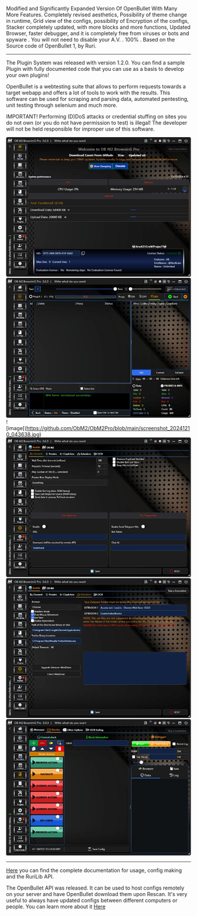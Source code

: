 Modified and Significantly Expanded Version Of OpenBullet With Many More Features. Completely revised aesthetics, Possibility of theme change in runtime, Grid view of the configs, possibility of Encryption of the configs, Stacker completely updated, with more blocks and more functions, Updated Browser, faster debugger, and it is completely free from viruses or bots and spyware . You will not need to disable your A.V. . 100% . Based on the Source code of OpenBullet 1, by Ruri.
_______________________________________________________
The Plugin System was released with version 1.2.0. You can find a sample Plugin with fully documented code that you can use as a basis to develop your own plugins!

OpenBullet is a webtesting suite that allows to perform requests towards a target webapp and offers a lot of tools to work with the results. This software can be used for scraping and parsing data, automated pentesting, unit testing through selenium and much more.

IMPORTANT! Performing (D)DoS attacks or credential stuffing on sites you do not own (or you do not have permission to test) is illegal! The developer will not be held responsible for improper use of this software.

![image](https://github.com/ObM2/ObM2Pro/blob/main/screenshot_20241210_043540.jpg)
![image](https://github.com/ObM2/ObM2Pro/blob/main/screenshot_20241210_043608.jpg)
![image[(https://github.com/ObM2/ObM2Pro/blob/main/screenshot_20241210_043638.jpg)
![image](https://github.com/ObM2/ObM2Pro/blob/main/screenshot_20241210_043945.jpg)
![image](https://github.com/ObM2/ObM2Pro/blob/main/screenshot_20241210_044028.jpg)
![image](https://github.com/ObM2/ObM2Pro/blob/main/screenshot_20241210_045257.jpg)

__________________________________

[Here](https://obm2.github.io/obm2/) you can find the complete documentation for usage, config making and the RuriLib API.

The OpenBullet API was released. It can be used to host configs remotely on your server and have OpenBullet download them upon Rescan. It's very useful to always have updated configs between different computers or people. You can learn more about it [Here](https://obm2.github.io/obm2/)
